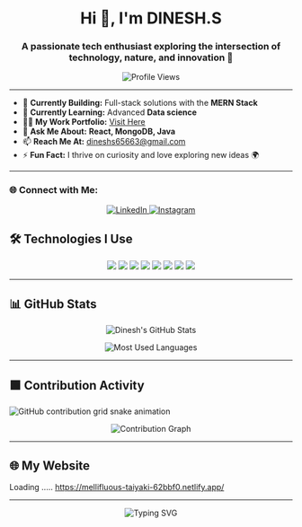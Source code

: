 <h1 align="center">Hi 👋, I'm DINESH.S</h1>
<h3 align="center">A passionate tech enthusiast exploring the intersection of technology, nature, and innovation 🌟</h3>

<p align="center">
  <img src="https://komarev.com/ghpvc/?username=dineshs65663&label=Profile%20Views&color=0e75b6&style=flat" alt="Profile Views" />
</p>

---

- 🔭 **Currently Building:** Full-stack solutions with the **MERN Stack**  
- 🌱 **Currently Learning:** Advanced **Data science**  
- 👨‍💻 **My Work Portfolio:** [Visit Here](https://mellifluous-taiyaki-62bbf0.netlify.app/)  
- 💬 **Ask Me About:** **React, MongoDB, Java**  
- 📫 **Reach Me At:** [dineshs65663@gmail.com](mailto:dineshs65663@gmail.com)  
- ⚡ **Fun Fact:** I thrive on curiosity and love exploring new ideas 🌍  

---

### 🌐 Connect with Me:
<p align="center">
  <a href="https://www.linkedin.com/in/dinesh-s-434359202">
    <img src="https://img.shields.io/badge/LinkedIn-%230077B5.svg?style=for-the-badge&logo=linkedin&logoColor=white" alt="LinkedIn" />
  </a>
  <a href="https://www.instagram.com/i_am_dinesh__kumar/">
    <img src="https://img.shields.io/badge/Instagram-%23E4405F.svg?style=for-the-badge&logo=instagram&logoColor=white" alt="Instagram" />
  </a>
</p>

## 🛠 Technologies I Use

<p align="center">
  <img src="https://img.shields.io/badge/Python-3776AB?style=for-the-badge&logo=python&logoColor=white" />
  <img src="https://img.shields.io/badge/Bash-4EAA25?style=for-the-badge&logo=gnubash&logoColor=white" />
  <img src="https://img.shields.io/badge/HTML5-E34F26?style=for-the-badge&logo=html5&logoColor=white" />
  <img src="https://img.shields.io/badge/CSS3-1572B6?style=for-the-badge&logo=css3&logoColor=white" />
  <img src="https://img.shields.io/badge/JavaScript-F7DF1E?style=for-the-badge&logo=javascript&logoColor=black" />
  <img src="https://img.shields.io/badge/Linux-FCC624?style=for-the-badge&logo=linux&logoColor=black" />
  <img src="https://img.shields.io/badge/Git-F05032?style=for-the-badge&logo=git&logoColor=white" />
  <img src="https://img.shields.io/badge/VS%20Code-007ACC?style=for-the-badge&logo=visual-studio-code&logoColor=white" />
</p>

---

## 📊 GitHub Stats

<p align="center">
  <img src="https://github-readme-stats.vercel.app/api?username=Dineshs65663&show_icons=true&theme=radical&hide=issues&count_private=true" alt="Dinesh's GitHub Stats" />
 </p>
 <p align="center">
  <img src="https://github-readme-stats.vercel.app/api/top-langs/?username=Dineshs65663&layout=compact&theme=radical&langs_count=6" alt="Most Used Languages" />
</p>

---

## 🟩 Contribution Activity

<picture>
  <source media="(prefers-color-scheme: dark)" srcset="https://raw.githubusercontent.com/Balram-1/Dineshs65663/output/github-contribution-grid-snake-dark.svg" />
  <source media="(prefers-color-scheme: light)" srcset="https://raw.githubusercontent.com/Balram-1/Dineshs65663/output/github-contribution-grid-snake.svg" />
  <img alt="GitHub contribution grid snake animation" src="https://raw.githubusercontent.com/Balram-1/Dineshs65663/output/github-contribution-grid-snake.svg" />
</picture>

<p align="center">
  <img src="https://github-readme-activity-graph.vercel.app/graph?username=Dineshs65663&theme=react-dark&hide_border=true&area=true" alt="Contribution Graph" />
</p>

---

## 🌐 My Website
Loading .....
https://mellifluous-taiyaki-62bbf0.netlify.app/

---

<p align="center">
  <img src="https://readme-typing-svg.demolab.com?font=Fira+Code&size=24&pause=1000&color=F7F7F7&center=true&vCenter=true&width=600&lines=Thanks+for+visiting+my+profile!;Happy+Coding+%F0%9F%92%BB" alt="Typing SVG" />
</p>
